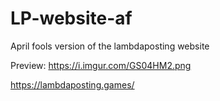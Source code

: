 # LP-website-af
April fools version of the lambdaposting website

Preview: https://i.imgur.com/GS04HM2.png

https://lambdaposting.games/
